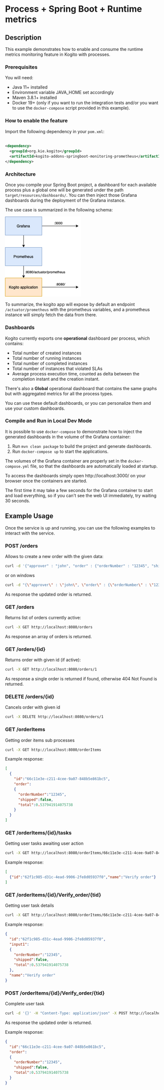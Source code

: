 # Process + Spring Boot + Runtime metrics

## Description

This example demonstrates how to enable and consume the runtime metrics monitoring feature in Kogito with processes.

### Prerequisites

You will need:

- Java 11+ installed
- Environment variable JAVA_HOME set accordingly
- Maven 3.8.1+ installed
- Docker 19+ (only if you want to run the integration tests and/or you want to use the `docker-compose` script provided in this example).

### How to enable the feature

Import the following dependency in your `pom.xml`:

```XML

<dependency>
  <groupId>org.kie.kogito</groupId>
  <artifactId>kogito-addons-springboot-monitoring-prometheus</artifactId>
</dependency>
```

### Architecture

Once you compile your Spring Boot project, a dashboard for each available process plus a global one will be generated under the
path `target/resources/dashboards/`. You can then inject those Grafana dashboards during the deployment of the Grafana instance.

The use case is summarized in the following schema:

![RuntimeMetrics](./docs/schema.png)

To summarize, the kogito app will expose by default an endpoint `/actuator/prometheus` with the prometheus variables, and a prometheus instance will simply fetch
the data from there.

### Dashboards

Kogito currently exports one **operational** dashboard per process, which contains:

* Total number of created instances
* Total number of running instances
* Total number of completed instances
* Total number of instances that violated SLAs
* Average process execution time, counted as delta between the completion instant and the creation instant.

There's also a **Global** operational dashboard that contains the same graphs but with aggregated metrics for all the process types.

You can use these default dashboards, or you can personalize them and use your custom dashboards.

### Compile and Run in Local Dev Mode

It is possible to use `docker-compose` to demonstrate how to inject the generated dashboards in the volume of the Grafana container:

1. Run `mvn clean package` to build the project and generate dashboards.
2. Run `docker-compose up` to start the applications.

The volumes of the Grafana container are properly set in the `docker-compose.yml` file, so that the dashboards are automatically loaded at startup.

To access the dashboards simply open http://localhost:3000/ on your browser once the containers are started.

The first time it may take a few seconds for the Grafana container to start and load everything, so if you can't see the web UI immediately, try
waiting 30 seconds.

## Example Usage

Once the service is up and running, you can use the following examples to interact with the service.

### POST /orders

Allows to create a new order with the given data:

```sh
curl -d '{"approver" : "john", "order" : {"orderNumber" : "12345", "shipped" : false}}' -H "Content-Type: application/json" -X POST http://localhost:8080/orders
```
or on windows

```sh
curl -d "{\"approver\" : \"john\", \"order\" : {\"orderNumber\" : \"12345\", \"shipped\" : false}}" -H "Content-Type: application/json" -X POST http://localhost:8080/orders
```

As response the updated order is returned.

### GET /orders

Returns list of orders currently active:

```sh
curl -X GET http://localhost:8080/orders
```

As response an array of orders is returned.

### GET /orders/{id}

Returns order with given id (if active):

```sh
curl -X GET http://localhost:8080/orders/1
```

As response a single order is returned if found, otherwise 404 Not Found is returned.

### DELETE /orders/{id}

Cancels order with given id

```sh
curl -X DELETE http://localhost:8080/orders/1
```

### GET /orderItems

Getting order items sub processes

```sh
curl -X GET http://localhost:8080/orderItems
```
Example response:
```json
[
  {
    "id":"66c11e3e-c211-4cee-9a07-848b5e861bc5",
    "order":
    {
      "orderNumber":"12345",
      "shipped":false,
      "total":0.537941914075738
    }
  }
]
```

### GET /orderItems/{id}/tasks

Getting user tasks awaiting user action

```sh
curl -X GET http://localhost:8080/orderItems/66c11e3e-c211-4cee-9a07-848b5e861bc5/tasks?user=john
```
Example response:
```json
[
  {"id":"62f1c985-d31c-4ead-9906-2fe8d05937f0","name":"Verify order"}
]
```

### GET /orderItems/{id}/Verify_order/{tid}

Getting user task details

```sh
curl -X GET http://localhost:8080/orderItems/66c11e3e-c211-4cee-9a07-848b5e861bc5/Verify_order/62f1c985-d31c-4ead-9906-2fe8d05937f0?user=john
```
Example response:
```json
{
  "id":"62f1c985-d31c-4ead-9906-2fe8d05937f0",
  "input1":
  {
    "orderNumber":"12345",
    "shipped":false,
    "total":0.537941914075738
  },
  "name":"Verify order"
}
```

### POST /orderItems/{id}/Verify_order/{tid}

Complete user task

```sh
curl -d '{}' -H "Content-Type: application/json" -X POST http://localhost:8080/orderItems/66c11e3e-c211-4cee-9a07-848b5e861bc5/Verify_order/62f1c985-d31c-4ead-9906-2fe8d05937f0?user=john
```


As response the updated order is returned.

Example response:
```json
{
  "id":"66c11e3e-c211-4cee-9a07-848b5e861bc5",
  "order":
  {
    "orderNumber":"12345",
    "shipped":false,
    "total":0.537941914075738
  }
}
```
